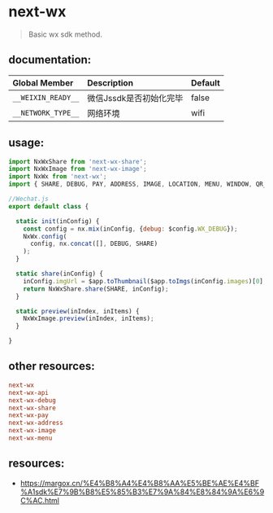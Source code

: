 # next-wx
> Basic wx sdk method.

## documentation:

| Global Member      | Description             | Default |
|:-------------------|:------------------------|:--------|
| `__WEIXIN_READY__` | 微信Jssdk是否初始化完毕 | false   |
| `__NETWORK_TYPE__` | 网络环境                | wifi    |


## usage:
```js
import NxWxShare from 'next-wx-share';
import NxWxImage from 'next-wx-image';
import NxWx from 'next-wx';
import { SHARE, DEBUG, PAY, ADDRESS, IMAGE, LOCATION, MENU, WINDOW, QR_CODE, CARD } from 'next-wx-api';

//Wechat.js
export default class {

  static init(inConfig) {
    const config = nx.mix(inConfig, {debug: $config.WX_DEBUG});
    NxWx.config(
      config, nx.concat([], DEBUG, SHARE)
    );
  }

  static share(inConfig) {
    inConfig.imgUrl = $app.toThumbnail($app.toImgs(inConfig.images)[0], {width: 100});
    return NxWxShare.share(SHARE, inConfig);
  }

  static preview(inIndex, inItems) {
    NxWxImage.preview(inIndex, inItems);
  }

}
```


## other resources:
```conf
next-wx
next-wx-api
next-wx-debug
next-wx-share
next-wx-pay
next-wx-address
next-wx-image
next-wx-menu
```

## resources:
+ https://margox.cn/%E4%B8%A4%E4%B8%AA%E5%BE%AE%E4%BF%A1sdk%E7%9B%B8%E5%85%B3%E7%9A%84%E8%84%9A%E6%9C%AC.html
